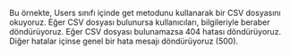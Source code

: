 Bu örnekte, Users sınıfı içinde get metodunu kullanarak bir CSV dosyasını okuyoruz. Eğer CSV dosyası bulunursa 
kullanıcıları, bilgileriyle beraber döndürüyoruz. Eğer CSV dosyası bulunamazsa 404 hatası döndürüyoruz.
Diğer hatalar içinse genel bir hata mesajı döndürüyoruz (500).
